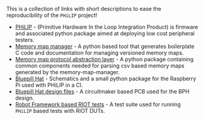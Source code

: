 This is a collection of links with short descriptions to ease the reproducibility of the `PHiLIP` project!

- [PHiLIP](https://github.com/riot-appstore/PHiLIP) - (Primitive Hardware In the Loop Integration Product) is firmware and associated python package aimed at deploying low cost peripheral testers.
- [Memory map manager](https://github.com/riot-appstore/memory_map_manager) - A python based tool that generates boilerplate C code and documentation for managing versioned memory maps.
- [Memory map protocol abstraction layer](https://github.com/riot-appstore/mm_pal) - A python package containing common components needed for parsing csv based memory maps generated by the memory-map-manager.
- [Bluepill Hat](https://github.com/riot-appstore/BPH) - Schematics and a small python package for the Raspberry Pi used with PHiLIP in a CI.
- [Bluepill Hat design files](https://workspace.circuitmaker.com/Projects/Details/Kevin-Weiss-2/bph) - A circuitmaker based PCB used for the BPH design.
- [Robot Framework based RIOT tests](https://github.com/RIOT-OS/RobotFW-tests) - A test suite used for running `PHiLIP` based tests with RIOT DUTs.